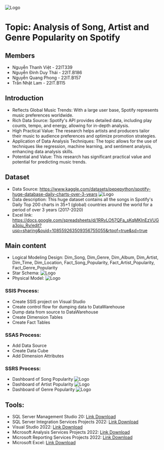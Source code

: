 
![Logo](https://upload.wikimedia.org/wikipedia/vi/5/5a/Logo_tr%C6%B0%E1%BB%9Dng_%C4%90%E1%BA%A1i_h%E1%BB%8Dc_C%C3%B4ng_ngh%E1%BB%87_th%C3%B4ng_tin_v%C3%A0_Truy%E1%BB%81n_th%C3%B4ng_Vi%E1%BB%87t_-_H%C3%A0n%2C_%C4%90%E1%BA%A1i_h%E1%BB%8Dc_%C4%90%C3%A0_N%E1%BA%B5ng.svg)
# Topic: Analysis of Song, Artist and Genre Popularity on Spotify
## Members
- Nguyễn Thanh Việt - 22IT339
- Nguyễn Đinh Duy Thái - 22IT.B186
- Nguyễn Quang Phong - 22IT.B157
- Trần Nhật Lam - 22IT.B115



## Introduction
- Reflects Global Music Trends: With a large user base, Spotify represents music preferences worldwide.
- Rich Data Source: Spotify's API provides detailed data, including play counts, tempo, and energy, allowing for in-depth analysis.
- High Practical Value: The research helps artists and producers tailor their music to audience preferences and optimize promotion strategies.
- Application of Data Analysis Techniques: The topic allows for the use of techniques like regression, machine learning, and sentiment analysis, enhancing data analysis skills.
- Potential and Value: This research has significant practical value and potential for predicting music trends.

## Dataset
- Data Source: https://www.kaggle.com/datasets/pepepython/spotify-huge-database-daily-charts-over-3-years
![Logo](https://i.postimg.cc/JyYjtQJC/dataset.png)
- Data description: This huge dataset contains all the songs in Spotify's Daily Top 200 charts in 35+1 (global) countries around the world for a period of over 3 years (2017-2020)
- Excel link: https://docs.google.com/spreadsheets/d/1RRyLOfj7QFa_sKqMKInEzVUGa3oju_Rv/edit?usp=sharing&ouid=108559263509356755055&rtpof=true&sd=true

## Main content
- Logical Modeling Design: Dim_Song, Dim_Genre, Dim_Album, Dim_Artist, Dim_Time, Dim_Location, Fact_Song_Popularity, Fact_Artist_Popularity, Fact_Genre_Popularity
- Star Schema:
![Logo](https://i.postimg.cc/hfV8MTFV/star.png)
- Physical Model:
![Logo](https://i.postimg.cc/2LZQsB1R/physical.png)
### SSIS Process:
- Create SSIS project on Visual Studio
- Create control flow for dumping data to DataWarehouse
- Dump data from source to DataWarehouse
- Create Dimension Tables
- Create Fact Tables
### SSAS Process:
- Add Data Source
- Create Data Cube
- Add Dimension Attributes
### SSRS Process:
- Dashboard of Song Popularity
![Logo](https://i.postimg.cc/0rTdpZ48/rp1.png)
- Dashboard of Artist Popularity
![Logo](https://i.postimg.cc/ZWZ8QnZ2/rp2.png)
- Dashboard of Genre Popularity
![Logo](https://i.postimg.cc/xk1K0ZXP/rp3.png)
## Tools:
- SQL Server Management Studio 20: [Link Download](https://learn.microsoft.com/en-us/sql/ssms/download-sql-server-management-studio-ssms?view=sql-server-ver16&fbclid=IwZXh0bgNhZW0CMTEAAR0fdj20xbt3zZGfzP6EJNK2RDNbv-VBDD9M8CbNOnhWhETegcfr4EhPd4U_aem_AJI96LOQPds2Qn1vZsrU-A)
- SQL Server Integration Services Projects 2022: [Link Download](https://marketplace.visualstudio.com/items?itemName=SSIS.MicrosoftDataToolsIntegrationServices&fbclid=IwZXh0bgNhZW0CMTEAAR1nM6BlnmNMkWUkhc6LFq6TY8fBqGw0lp9TOxpa2rKEKmGnC-p7h0mrVy4_aem_BNa6Ko6GhvXOWeg5TQcgjw)
- Visual Studio 2022: [Link Download](https://visualstudio.microsoft.com/vs/?fbclid=IwZXh0bgNhZW0CMTEAAR3aymLrNvc65GeB8K2ICLovjuhWzV82o2aidDfESnPZc0S8VJU2VVaK2KE_aem_wRFo7zPNbm2tN2volQj6fQ)
- Microsoft Analysis Services Projects 2022: [Link Download](https://marketplace.visualstudio.com/items?itemName=ProBITools.MicrosoftAnalysisServicesModelingProjects2022&fbclid=IwZXh0bgNhZW0CMTEAAR3_gfA9WFJK-dhTiFkn6g6CwowkFnd2GCEnUzfug32U05f1hgRMjSemS5Q_aem_xnRwFwoN6khLboVoqqgcdg)
- Microsoft Reporting Services Projects 2022: [Link Download](https://marketplace.visualstudio.com/items?itemName=ProBITools.MicrosoftReportProjectsforVisualStudio2022&fbclid=IwZXh0bgNhZW0CMTEAAR2DLAgrMrnXxg_x095T2qxtiXnN6XLkKtbM8glVMMrv8C2aU4fUv1r_BBg_aem_6FUUjymifZKbT5pRZAbNfQ)
- Microsoft Excel: [Link Download](https://www.microsoft.com/en-us/microsoft-365/excel?fbclid=IwZXh0bgNhZW0CMTEAAR10GpL1XCfOught8j79b5HoqlKqZLMpoD14CG3kj2URunoPdoXo4yhF3NI_aem_nN1ZB90W33RCHpWJSjw6fw)